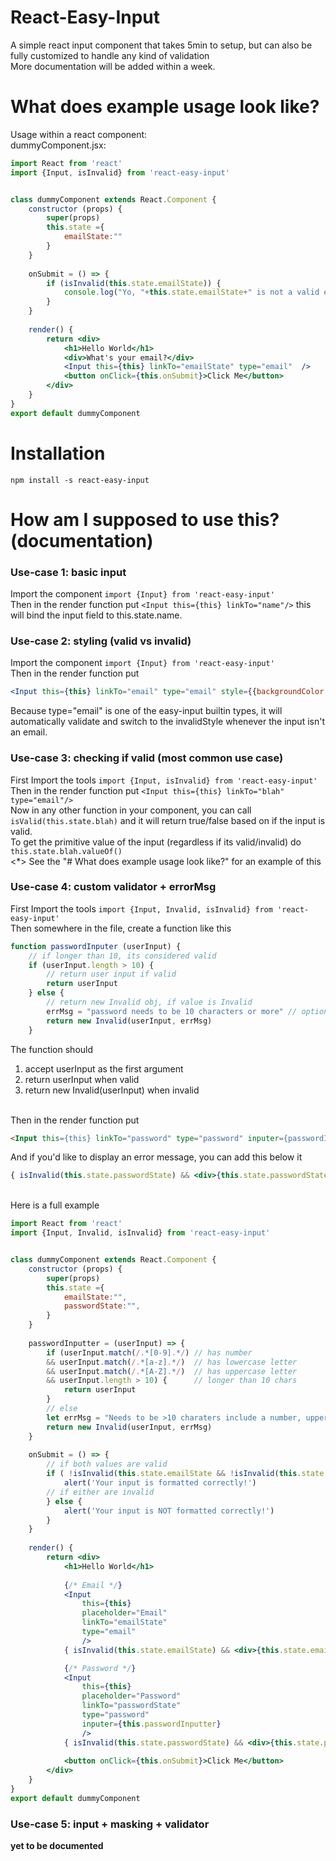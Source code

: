 # React-Easy-Input
A simple react input component that takes 5min to setup, but can also be fully customized to handle any kind of validation <br>
More documentation will be added within a week.

# What does example usage look like?
Usage within a react component:<br>
dummyComponent.jsx:<br>
```jsx
import React from 'react'
import {Input, isInvalid} from 'react-easy-input'                               /* <--- step 1 */


class dummyComponent extends React.Component {
    constructor (props) {
        super(props)
        this.state ={
            emailState:""
        }
    }
    
    onSubmit = () => {
        if (isInvalid(this.state.emailState)) {                                 /* <--- step 2 */
            console.log("Yo, "+this.state.emailState+" is not a valid email")
        }
    }
    
    render() {
        return <div>
            <h1>Hello World</h1>
            <div>What's your email?</div>
            <Input this={this} linkTo="emailState" type="email"  />             /* <--- step 3 */
            <button onClick={this.onSubmit}>Click Me</button>
        </div>
    }
}
export default dummyComponent
```

# Installation
`npm install -s react-easy-input`

# How am I supposed to use this? (documentation)
### Use-case 1: basic input
Import the component `import {Input} from 'react-easy-input'`<br>
Then in the render function put `<Input this={this} linkTo="name"/>` this will bind the input field to this.state.name.<br>
### Use-case 2: styling (valid vs invalid)
Import the component `import {Input} from 'react-easy-input'`<br>
Then in the render function put 
```jsx
<Input this={this} linkTo="email" type="email" style={{backgroundColor:"blue"}} invalidStyle={{backgroundColor:"red"}}/>
```
Because type="email" is one of the easy-input builtin types, it will automatically validate and switch to the invalidStyle whenever the input isn't an email.
### Use-case 3: checking if valid (most common use case)
First Import the tools `import {Input, isInvalid} from 'react-easy-input'`<br>
Then in the render function put `<Input this={this} linkTo="blah" type="email"/>`<br>
Now in any other function in your component, you can call `isValid(this.state.blah)` and it will return true/false based on if the input is valid.<br>
To get the primitive value of the input (regardless if its valid/invalid) do `this.state.blah.valueOf()`<br>
<*> See the "# What does example usage look like?" for an example of this
### Use-case 4: custom validator + errorMsg
First Import the tools `import {Input, Invalid, isInvalid} from 'react-easy-input'`<br>
Then somewhere in the file, create a function like this
```javascript
function passwordInputer (userInput) {
    // if longer than 10, its considered valid
    if (userInput.length > 10) {
        // return user input if valid
        return userInput
    } else {
        // return new Invalid obj, if value is Invalid
        errMsg = "password needs to be 10 characters or more" // optional
        return new Invalid(userInput, errMsg)
    }
```
The function should 
1. accept userInput as the first argument 
2. return userInput when valid 
3. return new Invalid(userInput) when invalid
<br>
Then in the render function put 

```html
<Input this={this} linkTo="password" type="password" inputer={passwordInputer}/>
```
And if you'd like to display an error message, you can add this below it
```jsx
{ isInvalid(this.state.passwordState) && <div>{this.state.passwordState.errorMsg}</div> }
```
<br>Here is a full example<br>
```jsx
import React from 'react'
import {Input, Invalid, isInvalid} from 'react-easy-input'


class dummyComponent extends React.Component {
    constructor (props) {
        super(props)
        this.state ={
            emailState:"",
            passwordState:"",
        }
    }
    
    passwordInputter = (userInput) => {
        if (userInput.match(/.*[0-9].*/) // has number
        && userInput.match(/.*[a-z].*/)  // has lowercase letter
        && userInput.match(/.*[A-Z].*/)  // has uppercase letter
        && userInput.length > 10) {      // longer than 10 chars
            return userInput
        }
        // else
        let errMsg = "Needs to be >10 charaters include a number, uppercase letter, and lowercase letter"
        return new Invalid(userInput, errMsg)
    }
    
    onSubmit = () => {
        // if both values are valid
        if ( !isInvalid(this.state.emailState && !isInvalid(this.state.passwordState) ) {
            alert('Your input is formatted correctly!')
        // if either are invalid
        } else {
            alert('Your input is NOT formatted correctly!')
        }
    }
    
    render() {
        return <div>
            <h1>Hello World</h1>
            
            {/* Email */}
            <Input 
                this={this} 
                placeholder="Email" 
                linkTo="emailState" 
                type="email"
                />
            { isInvalid(this.state.emailState) && <div>{this.state.emailState.errorMsg}</div> }

            {/* Password */}
            <Input 
                this={this} 
                placeholder="Password" 
                linkTo="passwordState" 
                type="password"
                inputer={this.passwordInputter}
                />
            { isInvalid(this.state.passwordState) && <div>{this.state.passwordState.errorMsg}</div> }
            
            <button onClick={this.onSubmit}>Click Me</button>
        </div>
    }
}
export default dummyComponent
```

### Use-case 5: input + masking + validator
**yet to be documented**<br>





